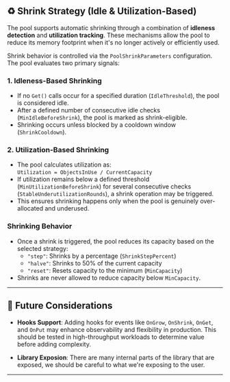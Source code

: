 ## ♻️ Shrink Strategy (Idle & Utilization-Based)

The pool supports automatic shrinking through a combination of **idleness detection** and **utilization tracking**. These mechanisms allow the pool to reduce its memory footprint when it's no longer actively or efficiently used.

Shrink behavior is controlled via the `PoolShrinkParameters` configuration. The pool evaluates two primary signals:

### 1. **Idleness-Based Shrinking**

- If no `Get()` calls occur for a specified duration (`IdleThreshold`), the pool is considered idle.
- After a defined number of consecutive idle checks (`MinIdleBeforeShrink`), the pool is marked as shrink-eligible.
- Shrinking occurs unless blocked by a cooldown window (`ShrinkCooldown`).

### 2. **Utilization-Based Shrinking**

- The pool calculates utilization as:  
  `Utilization = ObjectsInUse / CurrentCapacity`
- If utilization remains below a defined threshold (`MinUtilizationBeforeShrink`) for several consecutive checks (`StableUnderutilizationRounds`), a shrink operation may be triggered.
- This ensures shrinking happens only when the pool is genuinely over-allocated and underused.

### Shrinking Behavior

- Once a shrink is triggered, the pool reduces its capacity based on the selected strategy:
  - `"step"`: Shrinks by a percentage (`ShrinkStepPercent`)
  - `"halve"`: Shrinks to 50% of the current capacity
  - `"reset"`: Resets capacity to the minimum (`MinCapacity`)
- Shrinks are never allowed to reduce capacity below `MinCapacity`.

---

## 🧩 Future Considerations

- **Hooks Support**: Adding hooks for events like `OnGrow`, `OnShrink`, `OnGet`, and `OnPut` may enhance observability and flexibility in production. This should be tested in high-throughput workloads to determine value before adding complexity.

- **Library Exposion**: There are many internal parts of the library that are exposed, we should be careful to what we're exposing to the user.

---
